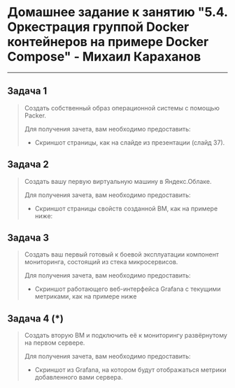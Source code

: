 # Домашнее задание к занятию "5.4. Оркестрация группой Docker контейнеров на примере Docker Compose" - Михаил Караханов

---

## Задача 1

>Создать собственный образ операционной системы с помощью Packer.
>
>Для получения зачета, вам необходимо предоставить:
>
>- Скриншот страницы, как на слайде из презентации (слайд 37).

## Задача 2

>Создать вашу первую виртуальную машину в Яндекс.Облаке.
>
>Для получения зачета, вам необходимо предоставить:
>
>- Скриншот страницы свойств созданной ВМ, как на примере ниже:

## Задача 3

>Создать ваш первый готовый к боевой эксплуатации компонент мониторинга, состоящий из стека микросервисов.
>
>Для получения зачета, вам необходимо предоставить:
>
>- Скриншот работающего веб-интерфейса Grafana с текущими метриками, как на примере ниже

## Задача 4 (*)

>Создать вторую ВМ и подключить её к мониторингу развёрнутому на первом сервере.
>
>Для получения зачета, вам необходимо предоставить:
>
>- Скриншот из Grafana, на котором будут отображаться метрики добавленного вами сервера.
